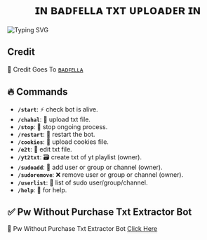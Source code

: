 <h1 align="center">
  ɪɴ ʙᴀᴅꜰᴇʟʟᴀ ᴛxᴛ ᴜᴘʟᴏᴀᴅᴇʀ ɪɴ
</h1>

![Typing SVG](https://readme-typing-svg.herokuapp.com/?lines=Welcome+To+Txt+Uploader+Bot+!)

## Credit

🥳 Credit Goes To [ʙᴀᴅꜰᴇʟʟᴀ ](https://t.me/chahal_badfella)

  
## 🔥 Commands

- **`/start`**: ⚡ check bot is alive.
- **`/chahal`**:  📁 upload txt file.
- **`/stop`**: 🛑 stop ongoing process.
- **`/restart`**: 🔮 restart the bot.
- **`/cookies`**: 🍪 upload cookies file.
- **`/e2t`**: 📝 edit txt file.
- **`/yt2txt`**: 🗃️ create txt of yt playlist (owner).
- **`/sudoadd`**: 🎊 add user or group or channel (owner).
- **`/sudoremove`**: ❌ remove user or group or channel (owner).
- **`/userlist`**: 📜 list of sudo user/group/channel.
- **`/help`**: 🎉 for help.

## ✅ Pw Without Purchase Txt Extractor Bot

🥳 Pw Without Purchase Txt Extractor Bot [Click Here](https://t.me/defence_wallah_bot)
 
